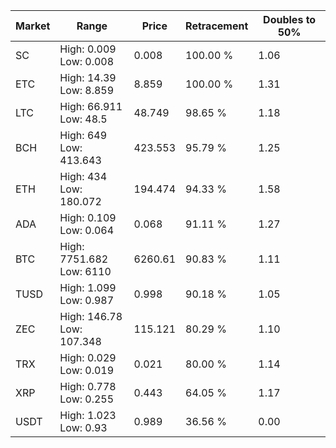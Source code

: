 | Market | Range | Price| Retracement | Doubles to 50% |
| --- | --- | --- | --- | --- |
| SC | High: 0.009<br />Low: 0.008 | 0.008 | 100.00 % | 1.06 |
| ETC | High: 14.39<br />Low: 8.859 | 8.859 | 100.00 % | 1.31 |
| LTC | High: 66.911<br />Low: 48.5 | 48.749 | 98.65 % | 1.18 |
| BCH | High: 649<br />Low: 413.643 | 423.553 | 95.79 % | 1.25 |
| ETH | High: 434<br />Low: 180.072 | 194.474 | 94.33 % | 1.58 |
| ADA | High: 0.109<br />Low: 0.064 | 0.068 | 91.11 % | 1.27 |
| BTC | High: 7751.682<br />Low: 6110 | 6260.61 | 90.83 % | 1.11 |
| TUSD | High: 1.099<br />Low: 0.987 | 0.998 | 90.18 % | 1.05 |
| ZEC | High: 146.78<br />Low: 107.348 | 115.121 | 80.29 % | 1.10 |
| TRX | High: 0.029<br />Low: 0.019 | 0.021 | 80.00 % | 1.14 |
| XRP | High: 0.778<br />Low: 0.255 | 0.443 | 64.05 % | 1.17 |
| USDT | High: 1.023<br />Low: 0.93 | 0.989 | 36.56 % | 0.00 |
